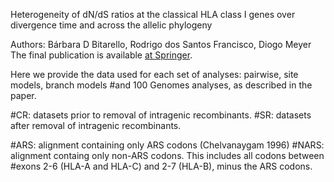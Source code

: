  Heterogeneity of dN/dS ratios at the classical HLA class I genes over divergence time and across the allelic phylogeny

Authors: Bárbara D Bitarello, Rodrigo dos Santos Francisco, Diogo Meyer
The final publication is available [at Springer](http://dx.doi.org/10.1007/s00239-015-9713-9).

Here we provide the data used for each set of analyses: pairwise, site models, branch models 
#and 100 Genomes analyses, as described in the paper.


#CR: datasets prior to removal of intragenic recombinants.
#SR: datasets after removal of intragenic recombinants.

#ARS: alignment containing only ARS codons (Chelvanaygam 1996)
#NARS: alignment containg only non-ARS codons. This includes all codons between
#exons 2-6 (HLA-A and HLA-C) and 2-7 (HLA-B), minus the ARS codons.
